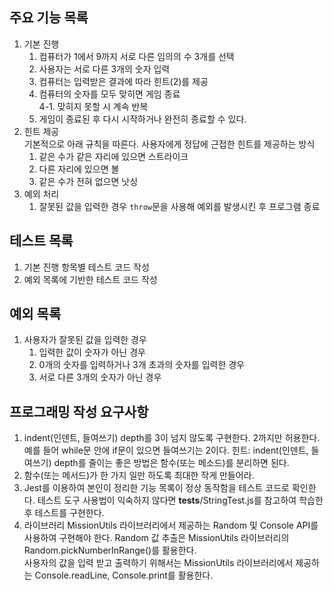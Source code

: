 ## 주요 기능 목록

1. 기본 진행
   1. 컴퓨터가 1에서 9까지 서로 다른 임의의 수 3개를 선택
   2. 사용자는 서로 다른 3개의 숫자 입력
   3. 컴퓨터는 입력받은 결과에 따라 힌트(2)를 제공
   4. 컴퓨터의 숫자를 모두 맞히면 게임 종료  
      4-1. 맞히지 못할 시 계속 반복
   5. 게임이 종료된 후 다시 시작하거나 완전히 종료할 수 있다.
2. 힌트 제공  
   기본적으로 아래 규칙을 따른다. 사용자에게 정답에 근접한 힌트를 제공하는 방식
   1. 같은 수가 같은 자리에 있으면 스트라이크
   2. 다른 자리에 있으면 볼
   3. 같은 수가 전혀 없으면 낫싱
3. 예외 처리
   1. 잘못된 값을 입력한 경우 `throw`문을 사용해 예외를 발생시킨 후 프로그램 종료

## 테스트 목록

1. 기본 진행 항목별 테스트 코드 작성
2. 예외 목록에 기반한 테스트 코드 작성

## 예외 목록

1. 사용자가 잘못된 값을 입력한 경우
   1. 입력한 값이 숫자가 아닌 경우
   2. 0개의 숫자를 입력하거나 3개 초과의 숫자를 입력한 경우
   3. 서로 다른 3개의 숫자가 아닌 경우

## 프로그래밍 작성 요구사항

1. indent(인덴트, 들여쓰기) depth를 3이 넘지 않도록 구현한다. 2까지만 허용한다.
   예를 들어 while문 안에 if문이 있으면 들여쓰기는 2이다.
   힌트: indent(인덴트, 들여쓰기) depth를 줄이는 좋은 방법은 함수(또는 메소드)를 분리하면 된다.
2. 함수(또는 메서드)가 한 가지 일만 하도록 최대한 작게 만들어라.
3. Jest를 이용하여 본인이 정리한 기능 목록이 정상 동작함을 테스트 코드로 확인한다.
   테스트 도구 사용법이 익숙하지 않다면 **tests**/StringTest.js를 참고하여 학습한 후 테스트를 구현한다.
4. 라이브러리
   MissionUtils 라이브러리에서 제공하는 Random 및 Console API를 사용하여 구현해야 한다.
   Random 값 추출은 MissionUtils 라이브러리의 Random.pickNumberInRange()를 활용한다.  
   사용자의 값을 입력 받고 출력하기 위해서는 MissionUtils 라이브러리에서 제공하는 Console.readLine, Console.print를 활용한다.
